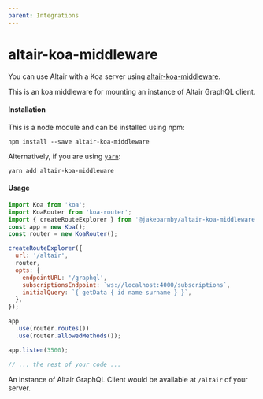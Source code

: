 ```yaml
---
parent: Integrations
---
```


# altair-koa-middleware

<Badge text="npm" type="error"/>
<Badge text="koa"/>

You can use Altair with a Koa server using [altair-koa-middleware](https://www.npmjs.com/package/altair-koa-middleware).

This is an koa middleware for mounting an instance of Altair GraphQL client.

#### Installation

This is a node module and can be installed using npm:

```
npm install --save altair-koa-middleware
```

Alternatively, if you are using [`yarn`](https://yarnpkg.com/):

```
yarn add altair-koa-middleware
```

#### Usage

```js
import Koa from 'koa';
import KoaRouter from 'koa-router';
import { createRouteExplorer } from '@jakebarnby/altair-koa-middleware';
const app = new Koa();
const router = new KoaRouter();

createRouteExplorer({
  url: '/altair',
  router,
  opts: {
    endpointURL: '/graphql',
    subscriptionsEndpoint: `ws://localhost:4000/subscriptions`,
    initialQuery: `{ getData { id name surname } }`,
  },
});

app
  .use(router.routes())
  .use(router.allowedMethods());

app.listen(3500);

// ... the rest of your code ...
```

An instance of Altair GraphQL Client would be available at `/altair` of your server.
